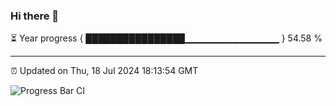 ### Hi there 👋

⏳ Year progress { ████████████████▁▁▁▁▁▁▁▁▁▁▁▁▁▁ } 54.58 %

---

⏰ Updated on Thu, 18 Jul 2024 18:13:54 GMT

![Progress Bar CI](https://github.com/code-lakshay/GitHub-Actions-Demo/workflows/Progress%20Bar%20CI/badge.svg)
